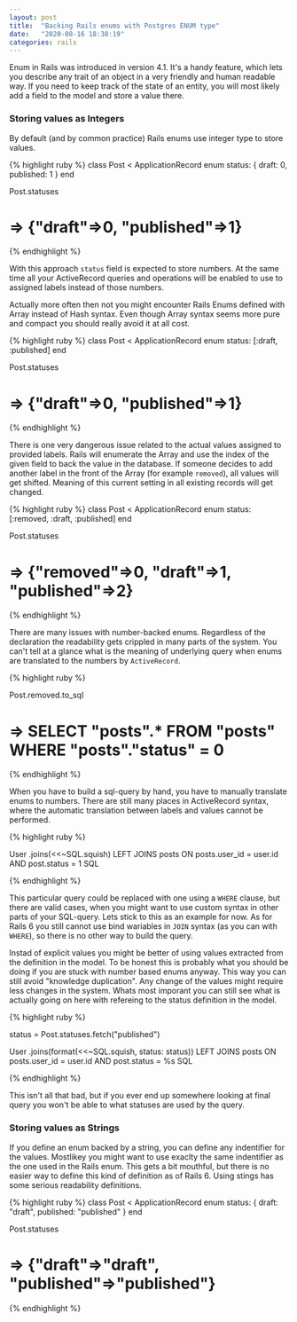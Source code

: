 ```yaml
---
layout: post
title:  "Backing Rails enums with Postgres ENUM type"
date:   "2020-08-16 18:38:19"
categories: rails
---
```

Enum in Rails was introduced in version 4.1. It's a handy feature, which lets
you describe any trait of an object in a very friendly and human
readable way. If you need to keep track of the state of an entity, you will
most likely add a field to the model and store a value there.

### Storing values as Integers

By default (and by common practice) Rails enums use integer type to store values. 

{% highlight ruby %}
class Post < ApplicationRecord
  enum status: { draft: 0, published: 1 }
end

Post.statuses 
# => {"draft"=>0, "published"=>1}
{% endhighlight %}

With this approach `status` field is expected to store numbers. At the
same time all your ActiveRecord queries and operations will be enabled to use
to assigned labels instead of those numbers.

Actually more often then not you might encounter Rails Enums defined with Array
instead of Hash syntax. Even though Array syntax seems more pure and compact
you should really avoid it at all cost.

{% highlight ruby %}
class Post < ApplicationRecord
  enum status: [:draft, :published]
end

Post.statuses 
# => {"draft"=>0, "published"=>1}
{% endhighlight %}

There is one very dangerous issue related to the actual values assigned to
provided labels. Rails will enumerate the Array and use the index of the given
field to back the value in the database. If someone decides to add another
label in the front of the Array (for example `removed`), all values will
get shifted. Meaning of this current setting in all existing records will get
changed.

{% highlight ruby %}
class Post < ApplicationRecord
  enum status: [:removed, :draft, :published]
end

Post.statuses 
# => {"removed"=>0, "draft"=>1, "published"=>2}
{% endhighlight %}

There are many issues with number-backed enums. Regardless of the declaration
the readability gets crippled in many parts of the system. You can't tell at a
glance what is the meaning of underlying query when enums are translated to the
numbers by `ActiveRecord`.

{% highlight ruby %}

Post.removed.to_sql 
# => SELECT "posts".* FROM "posts" WHERE "posts"."status" = 0

{% endhighlight %}

When you have to build a sql-query by hand, you have to manually translate enums
to numbers. There are still many places in ActiveRecord syntax, where the
automatic translation between labels and values cannot be performed.

{% highlight ruby %}

User
  .joins(<<~SQL.squish)
    LEFT JOINS posts 
      ON posts.user_id = user.id 
        AND post.status = 1
  SQL

{% endhighlight %}

This particular query could be replaced with one using a `WHERE` clause, but
there are valid cases, when you might want to use custom syntax in other parts
of your SQL-query. Lets stick to this as an example for now. As for Rails 6 you
still cannot use bind wariables in `JOIN` syntax (as you can with `WHERE`), so
there is no other way to build the query.

Instad of explicit values you might be better of using values extracted from
the definition in the model. To be honest this is probably what you should be
doing if you are stuck with number based enums anyway. This way you can still
avoid "knowledge duplication". Any change of the values might require less
changes in the system.  Whats most imporant you can still see what is actually
going on here with refereing to the status definition in the model.

{% highlight ruby %}

status = Post.statuses.fetch("published")

User
  .joins(format(<<~SQL.squish, status: status))
    LEFT JOINS posts 
      ON posts.user_id = user.id 
        AND post.status = %<status>s
  SQL

{% endhighlight %}

This isn't all that bad, but if you ever end up somewhere looking at final query
you won't be able to what statuses are used by the query.

### Storing values as Strings

If you define an enum backed by a string, you can define any indentifier for
the values. Mostlikey you might want to use exaclty the same indentifier as the
one used in the Rails enum. This gets a bit mouthful, but there is no easier
way to define this kind of definition as of Rails 6. Using stings has some
serious readability definitions.

{% highlight ruby %}
class Post < ApplicationRecord
  enum status: { draft: "draft", published: "published" }
end

Post.statuses 
# => {"draft"=>"draft", "published"=>"published"}
{% endhighlight %}
